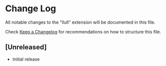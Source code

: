 # Change Log

All notable changes to the "llull" extension will be documented in this file.

Check [Keep a Changelog](http://keepachangelog.com/) for recommendations on how to structure this file.

## [Unreleased]

- Initial release
